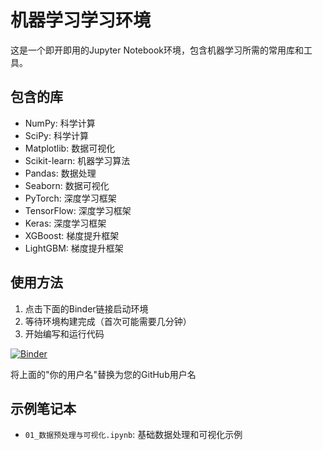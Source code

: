 # 机器学习学习环境

这是一个即开即用的Jupyter Notebook环境，包含机器学习所需的常用库和工具。

## 包含的库

- NumPy: 科学计算
- SciPy: 科学计算
- Matplotlib: 数据可视化
- Scikit-learn: 机器学习算法
- Pandas: 数据处理
- Seaborn: 数据可视化
- PyTorch: 深度学习框架
- TensorFlow: 深度学习框架
- Keras: 深度学习框架
- XGBoost: 梯度提升框架
- LightGBM: 梯度提升框架

## 使用方法

1. 点击下面的Binder链接启动环境
2. 等待环境构建完成（首次可能需要几分钟）
3. 开始编写和运行代码

[![Binder](https://mybinder.org/badge_logo.svg)](https://mybinder.org/v2/gh/你的用户名/ml-learning-environment/master)

将上面的"你的用户名"替换为您的GitHub用户名

## 示例笔记本

- `01_数据预处理与可视化.ipynb`: 基础数据处理和可视化示例
